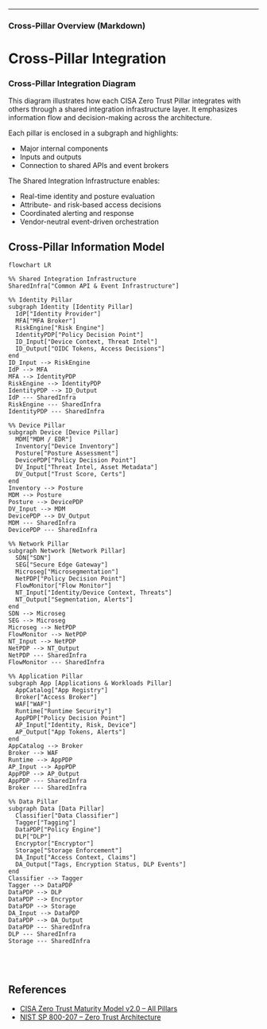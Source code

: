 
---

### Cross-Pillar Overview (Markdown)


# Cross-Pillar Integration

### Cross-Pillar Integration Diagram

This diagram illustrates how each CISA Zero Trust Pillar integrates with others through a shared integration infrastructure layer. It emphasizes information flow and decision-making across the architecture.

Each pillar is enclosed in a subgraph and highlights:

- Major internal components
- Inputs and outputs
- Connection to shared APIs and event brokers

The Shared Integration Infrastructure enables:
- Real-time identity and posture evaluation
- Attribute- and risk-based access decisions
- Coordinated alerting and response
- Vendor-neutral event-driven orchestration

## Cross-Pillar Information Model

```mermaid
flowchart LR

%% Shared Integration Infrastructure
SharedInfra["Common API & Event Infrastructure"]

%% Identity Pillar
subgraph Identity [Identity Pillar]
  IdP["Identity Provider"]
  MFA["MFA Broker"]
  RiskEngine["Risk Engine"]
  IdentityPDP["Policy Decision Point"]
  ID_Input["Device Context, Threat Intel"]
  ID_Output["OIDC Tokens, Access Decisions"]
end
ID_Input --> RiskEngine
IdP --> MFA
MFA --> IdentityPDP
RiskEngine --> IdentityPDP
IdentityPDP --> ID_Output
IdP --- SharedInfra
RiskEngine --- SharedInfra
IdentityPDP --- SharedInfra

%% Device Pillar
subgraph Device [Device Pillar]
  MDM["MDM / EDR"]
  Inventory["Device Inventory"]
  Posture["Posture Assessment"]
  DevicePDP["Policy Decision Point"]
  DV_Input["Threat Intel, Asset Metadata"]
  DV_Output["Trust Score, Certs"]
end
Inventory --> Posture
MDM --> Posture
Posture --> DevicePDP
DV_Input --> MDM
DevicePDP --> DV_Output
MDM --- SharedInfra
DevicePDP --- SharedInfra

%% Network Pillar
subgraph Network [Network Pillar]
  SDN["SDN"]
  SEG["Secure Edge Gateway"]
  Microseg["Microsegmentation"]
  NetPDP["Policy Decision Point"]
  FlowMonitor["Flow Monitor"]
  NT_Input["Identity/Device Context, Threats"]
  NT_Output["Segmentation, Alerts"]
end
SDN --> Microseg
SEG --> Microseg
Microseg --> NetPDP
FlowMonitor --> NetPDP
NT_Input --> NetPDP
NetPDP --> NT_Output
NetPDP --- SharedInfra
FlowMonitor --- SharedInfra

%% Application Pillar
subgraph App [Applications & Workloads Pillar]
  AppCatalog["App Registry"]
  Broker["Access Broker"]
  WAF["WAF"]
  Runtime["Runtime Security"]
  AppPDP["Policy Decision Point"]
  AP_Input["Identity, Risk, Device"]
  AP_Output["App Tokens, Alerts"]
end
AppCatalog --> Broker
Broker --> WAF
Runtime --> AppPDP
AP_Input --> AppPDP
AppPDP --> AP_Output
AppPDP --- SharedInfra
Broker --- SharedInfra

%% Data Pillar
subgraph Data [Data Pillar]
  Classifier["Data Classifier"]
  Tagger["Tagging"]
  DataPDP["Policy Engine"]
  DLP["DLP"]
  Encryptor["Encryptor"]
  Storage["Storage Enforcement"]
  DA_Input["Access Context, Claims"]
  DA_Output["Tags, Encryption Status, DLP Events"]
end
Classifier --> Tagger
Tagger --> DataPDP
DataPDP --> DLP
DataPDP --> Encryptor
DataPDP --> Storage
DA_Input --> DataPDP
DataPDP --> DA_Output
DataPDP --- SharedInfra
DLP --- SharedInfra
Storage --- SharedInfra
```
<br><br>
## References

- [CISA Zero Trust Maturity Model v2.0 – All Pillars](https://www.cisa.gov/resources-tools/resources/zero-trust-maturity-model)
- [NIST SP 800-207 – Zero Trust Architecture](https://csrc.nist.gov/publications/detail/sp/800-207/final)


